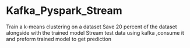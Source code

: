 # Kafka_Pyspark_Stream

Train a k-means clustering on a dataset 
Save 20 percent of the dataset alongside with the trained model 
Stream test data using kafka ,consume it and preform trained model to get prediction 
